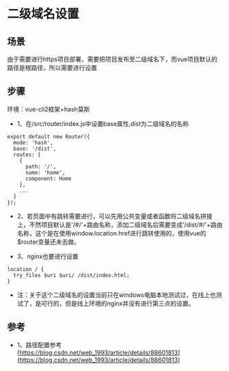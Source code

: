 # 二级域名设置


## 场景
由于需要进行https项目部署，需要把项目发布至二级域名下，而vue项目默认的路径是根路径，所以需要进行设置

## 步骤
环境：vue-cli2框架+hash莫斯

* 1、在/src/router/index.js中设置base属性,dist为二级域名的名称
```
export default new Router({
  mode: 'hash', 
  base: '/dist',
  routes: [
    {
      path: '/',
      name: 'home',
      component: Home
    },
    ...
  ]
});
```

* 2、若页面中有跳转需要进行，可以先用公共变量或者函数将二级域名拼接上，不然项目默认是'/#/'+路由名称，添加二级域名后需要变成'/dist/#/'+路由名称，这个是在使用window.location.href进行跳转使用的，使用vue的$router变量还未去做。

* 3、nginx也要进行设置
```
location / {
  try_files $uri $uri/ /dist/index.html;
}
```

* 注：关于这个二级域名的设置当前只在windows电脑本地测试过，在线上也测试了，是可行的，但是线上环境的nginx并没有进行第三点的设置。

## 参考
* 1、路径配置参考 [https://blog.csdn.net/web_1993/article/details/88601813](https://blog.csdn.net/web_1993/article/details/88601813)


